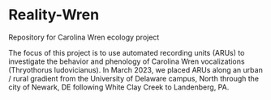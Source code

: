 # Reality-Wren
Repository for Carolina Wren ecology project

The focus of this project is to use automated recording units (ARUs) to investigate the behavior and phenology of Carolina Wren vocalizations (Thryothorus ludovicianus). In March 2023, we placed ARUs along an urban / rural gradient from the University of Delaware campus, North through the city of Newark, DE following White Clay Creek to Landenberg, PA.   
